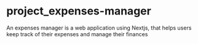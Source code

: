 # project_expenses-manager
An expenses manager is a web application using Nextjs, that helps users keep track of their expenses and manage their finances
